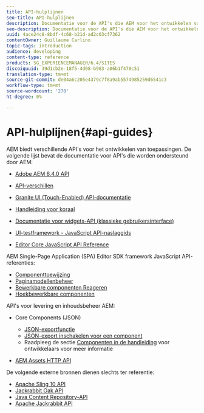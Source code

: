 ```yaml
---
title: API-hulplijnen
seo-title: API-hulplijnen
description: Documentatie voor de API's die AEM voor het ontwikkelen van toepassingen
seo-description: Documentatie voor de API's die AEM voor het ontwikkelen van toepassingen
uuid: 4ace24c8-8bdf-4c68-b21d-ad2c03cf7362
contentOwner: Guillaume Carlino
topic-tags: introduction
audience: developing
content-type: reference
products: SG_EXPERIENCEMANAGER/6.4/SITES
discoiquuid: 39d1cb2e-18f5-4d08-b983-a06b1f470c51
translation-type: tm+mt
source-git-commit: de04a6c205e4379c7f8a9ab5574985259d6541c3
workflow-type: tm+mt
source-wordcount: '270'
ht-degree: 0%

---
```



# API-hulplijnen{#api-guides}

AEM biedt verschillende API&#39;s voor het ontwikkelen van toepassingen. De volgende lijst bevat de documentatie voor API&#39;s die worden ondersteund door AEM:

* [Adobe AEM 6.4.0 API](https://helpx.adobe.com/experience-manager/6-4/sites/developing/using/reference-materials/javadoc/index.html)

* [API-verschillen](https://helpx.adobe.com/experience-manager/6-4/sites/developing/using/reference-materials/diff-previous/changes.html)

* [Granite UI (Touch-Enabled) API-documentatie](https://helpx.adobe.com/experience-manager/6-4/sites/developing/using/reference-materials/granite-ui/api/index.html)

* [Handleiding voor koraal](https://helpx.adobe.com/experience-manager/6-4/sites/developing/using/reference-materials/coral-ui/coralui3/index.html)

* [Documentatie voor widgets-API (klassieke gebruikersinterface)](https://helpx.adobe.com/experience-manager/6-4/sites/developing/using/reference-materials/widgets-api/index.html)

* [UI-testframework - JavaScript API-naslaggids](https://helpx.adobe.com/experience-manager/6-4/sites/developing/using/reference-materials/test-api/index.html)

* [Editor Core JavaScript API Reference](https://helpx.adobe.com/experience-manager/6-4/sites/developing/using/reference-materials/jsdoc/ui-touch/editor-core/index.html)

AEM Single-Page Application (SPA) Editor SDK framework JavaScript API-referenties:

* [Componenttoewijzing](https://www.npmjs.com/package/@adobe/aem-spa-component-mapping)
* [Paginamodellenbeheer](https://www.npmjs.com/package/@adobe/aem-spa-page-model-manager)
* [Bewerkbare componenten Reageren](https://www.npmjs.com/package/@adobe/aem-react-editable-components)
* [Hoekbewerkbare componenten](https://www.npmjs.com/package/@adobe/aem-angular-editable-components)

API&#39;s voor levering en inhoudsbeheer AEM:

* Core Components (JSON)

   * [JSON-exportfunctie](/help/sites-developing/json-exporter.md)
   * [JSON-export inschakelen voor een component](/help/sites-developing/json-exporter-components.md)
   * Raadpleeg de sectie [Componenten in de handleiding](https://helpx.adobe.com/experience-manager/6-4/sites/developing/user-guide.html?topic=/experience-manager/6-4/sites/developing/morehelp/components.ug.js) voor ontwikkelaars voor meer informatie

* [AEM Assets HTTP API](/help/assets/mac-api-assets.md)

De volgende externe bronnen dienen slechts ter referentie:

* [Apache Sling 10 API](https://sling.apache.org/apidocs/sling10/)
* [Jackrabbit Oak API](https://jackrabbit.apache.org/oak/docs/oak_api/overview.html)
* [Java Content Repository-API](https://docs.adobe.com/docs/en/spec/javax.jcr/javadocs/jcr-2.0/index.html)
* [Apache Jackrabbit API](https://jackrabbit.apache.org/api)
